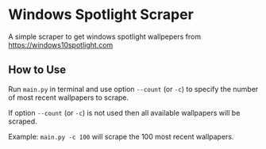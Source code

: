 # Windows Spotlight Scraper
A simple scraper to get windows spotlight wallpepers from https://windows10spotlight.com

## How to Use
Run `main.py` in terminal and use option `--count` (or `-c`) to specify the number of most recent wallpapers to scrape.

If option `--count` (or `-c`) is not used then all available wallpapers will be scraped.

Example: `main.py -c 100` will scrape the 100 most recent wallpapers.
